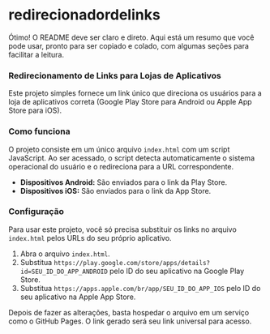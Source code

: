 # redirecionadordelinks
Ótimo! O README deve ser claro e direto. Aqui está um resumo que você pode usar, pronto para ser copiado e colado, com algumas seções para facilitar a leitura.

### Redirecionamento de Links para Lojas de Aplicativos

Este projeto simples fornece um link único que direciona os usuários para a loja de aplicativos correta (Google Play Store para Android ou Apple App Store para iOS).

### Como funciona

O projeto consiste em um único arquivo `index.html` com um script JavaScript. Ao ser acessado, o script detecta automaticamente o sistema operacional do usuário e o redireciona para a URL correspondente.

* **Dispositivos Android:** São enviados para o link da Play Store.
* **Dispositivos iOS:** São enviados para o link da App Store.

### Configuração

Para usar este projeto, você só precisa substituir os links no arquivo `index.html` pelos URLs do seu próprio aplicativo.

1.  Abra o arquivo `index.html`.
2.  Substitua `https://play.google.com/store/apps/details?id=SEU_ID_DO_APP_ANDROID` pelo ID do seu aplicativo na Google Play Store.
3.  Substitua `https://apps.apple.com/br/app/SEU_ID_DO_APP_IOS` pelo ID do seu aplicativo na Apple App Store.

Depois de fazer as alterações, basta hospedar o arquivo em um serviço como o GitHub Pages. O link gerado será seu link universal para acesso.
